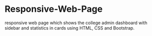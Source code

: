 # Responsive-Web-Page
responsive web page which shows the college admin dashboard with sidebar and statistics in cards using HTML, CSS and Bootstrap.
